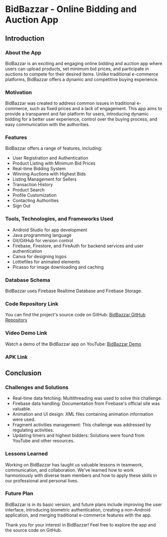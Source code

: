 # BidBazzar - Online Bidding and Auction App

## Introduction

### About the App
BidBazzar is an exciting and engaging online bidding and auction app where users can upload products, set minimum bid prices, and participate in auctions to compete for their desired items. Unlike traditional e-commerce platforms, BidBazzar offers a dynamic and competitive buying experience.

### Motivation
BidBazzar was created to address common issues in traditional e-commerce, such as fixed prices and a lack of engagement. This app aims to provide a transparent and fair platform for users, introducing dynamic bidding for a better user experience, control over the buying process, and easy communication with the authorities.

### Features
BidBazzar offers a range of features, including:
- User Registration and Authentication
- Product Listing with Minimum Bid Prices
- Real-time Bidding System
- Winning Auctions with Highest Bids
- Listing Management for Sellers
- Transaction History
- Product Search
- Profile Customization
- Contacting Authorities
- Sign Out

### Tools, Technologies, and Frameworks Used
- Android Studio for app development
- Java programming language
- Git/GitHub for version control
- Firebase, Firestore, and FireAuth for backend services and user authentication
- Canva for designing logos
- Lottiefiles for animated elements
- Picasso for image downloading and caching

### Database Schema
BidBazzar uses Firebase Realtime Database and Firebase Storage.

### Code Repository Link
You can find the project's source code on GitHub: [BidBazzar GitHub Repository](https://github.com/fardin-288/AuctionApp)

### Video Demo Link
Watch a demo of the BidBazzar app on YouTube: [BidBazzar Demo](https://www.youtube.com/watch?v=NDRO9Hs3l8Q)

### APK Link


## Conclusion

### Challenges and Solutions
- Real-time data fetching: Multithreading was used to solve this challenge.
- Firebase data handling: Documentation from Firebase's official site was valuable.
- Animation and UI design: XML files containing animation information were used.
- Fragment activities management: This challenge was addressed by regulating activities.
- Updating timers and highest bidders: Solutions were found from YouTube and other resources.

### Lessons Learned
Working on BidBazzar has taught us valuable lessons in teamwork, communication, and collaboration. We've learned how to work harmoniously with diverse team members and how to apply these skills in our professional and personal lives.

### Future Plan
BidBazzar is in its basic version, and future plans include improving the user interface, introducing biometric authentication, creating a non-Android application, and merging traditional e-commerce features with the app.

Thank you for your interest in BidBazzar! Feel free to explore the app and the source code on GitHub.


